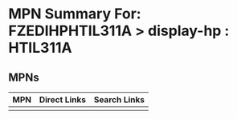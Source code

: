 



# MPN Summary For: FZEDIHPHTIL311A > display-hp : HTIL311A

## MPNs
  

|MPN|Direct Links|Search Links|
| :--- | :--- | :--- |
||||
